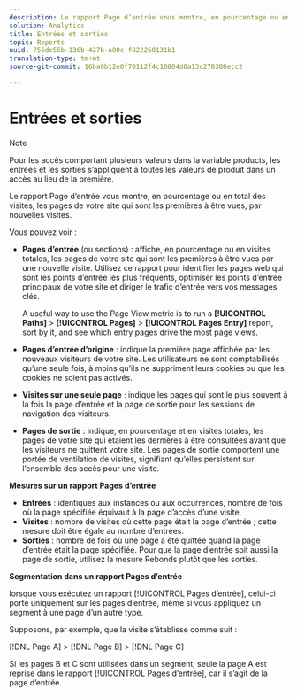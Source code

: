 ```yaml
---
description: Le rapport Page d’entrée vous montre, en pourcentage ou en total des visites, les pages de votre site qui sont les premières à être vues, par nouvelles visites.
solution: Analytics
title: Entrées et sorties
topic: Reports
uuid: 756de55b-136b-427b-a80c-f822260131b1
translation-type: tm+mt
source-git-commit: 16ba0b12e0f70112f4c10804d0a13c278388ecc2

---
```



# Entrées et sorties

>[!NOTE]
>Pour les accès comportant plusieurs valeurs dans la variable products, les entrées et les sorties s’appliquent à toutes les valeurs de produit dans un accès au lieu de la première.

Le rapport Page d’entrée vous montre, en pourcentage ou en total des visites, les pages de votre site qui sont les premières à être vues, par nouvelles visites.

Vous pouvez voir :

* **Pages d’entrée** (ou sections) : affiche, en pourcentage ou en visites totales, les pages de votre site qui sont les premières à être vues par une nouvelle visite. Utilisez ce rapport pour identifier les pages web qui sont les points d’entrée les plus fréquents, optimiser les points d’entrée principaux de votre site et diriger le trafic d’entrée vers vos messages clés.

   A useful way to use the Page View metric is to run a **[!UICONTROL Paths]** &gt; **[!UICONTROL Pages]** &gt; **[!UICONTROL Pages Entry]** report, sort by it, and see which entry pages drive the most page views.

* **Pages d’entrée d’origine** : indique la première page affichée par les nouveaux visiteurs de votre site. Les utilisateurs ne sont comptabilisés qu’une seule fois, à moins qu’ils ne suppriment leurs cookies ou que les cookies ne soient pas activés.
* **Visites sur une seule page** : indique les pages qui sont le plus souvent à la fois la page d’entrée et la page de sortie pour les sessions de navigation des visiteurs.
* **Pages de sortie** : indique, en pourcentage et en visites totales, les pages de votre site qui étaient les dernières à être consultées avant que les visiteurs ne quittent votre site. Les pages de sortie comportent une portée de ventilation de visites, signifiant qu’elles persistent sur l’ensemble des accès pour une visite.

**Mesures sur un rapport Pages d’entrée**

* **Entrées** : identiques aux instances ou aux occurrences, nombre de fois où la page spécifiée équivaut à la page d’accès d’une visite.
* **Visites** : nombre de visites où cette page était la page d’entrée ; cette mesure doit être égale au nombre d’entrées.
* **Sorties** : nombre de fois où une page a été quittée quand la page d’entrée était la page spécifiée. Pour que la page d’entrée soit aussi la page de sortie, utilisez la mesure Rebonds plutôt que les sorties.

**Segmentation dans un rapport Pages d’entrée**

lorsque vous exécutez un rapport [!UICONTROL Pages d’entrée], celui-ci porte uniquement sur les pages d’entrée, même si vous appliquez un segment à une page d’un autre type.

Supposons, par exemple, que la visite s’établisse comme suit :

[!DNL Page A] &gt; [!DNL Page B] &gt; [!DNL Page C]

Si les pages B et C sont utilisées dans un segment, seule la page A est reprise dans le rapport [!UICONTROL Pages d’entrée], car il s’agit de la page d’entrée.
